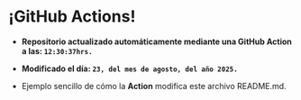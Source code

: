 # ¡GitHub Actions!
* **Repositorio actualizado automáticamente mediante una GitHub Action a las: `12:30:37hrs.`**
* **Modificado el día: `23, del mes de agosto, del año 2025.`**

* Ejemplo sencillo de cómo la **Action** modifica este archivo README.md.
